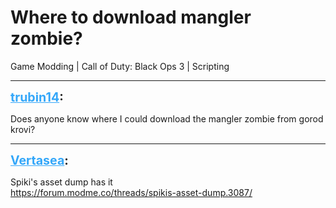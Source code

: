 # Where to download mangler zombie?
Game Modding | Call of Duty: Black Ops 3 | Scripting

---
<strong style="font-size: 1.4em;"><span style="text-decoration: underline;text-decoration-color: #34a7f9;"><span style="color:#34a7f9;">trubin14</span></span>:</strong>

<p>Does anyone know where I could download the mangler zombie from gorod krovi?</p>

---
<strong style="font-size: 1.4em;"><span style="text-decoration: underline;text-decoration-color: #34a7f9;"><span style="color:#34a7f9;">Vertasea</span></span>:</strong>

<p>Spiki&#39;s asset dump has it<br /><a href="https://forum.modme.co/threads/spikis-asset-dump.3087/">https://forum.modme.co/threads/spikis-asset-dump.3087/</a></p>
